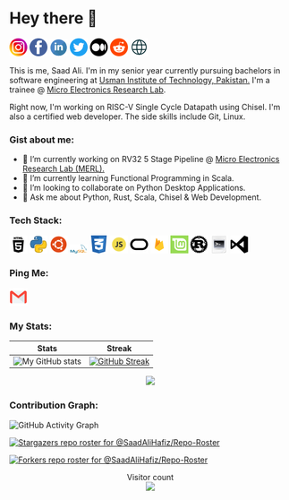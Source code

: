 
# Hey there 👋

[![alt text][1.1]][1]
[![alt text][2.1]][2]
[![alt text][3.1]][3]
[![alt text][4.1]][4]
[![alt text][5.1]][5]
[![alt text][6.1]][6]
[![alt text][8.1]][8]


<!-- [1.1]: https://github.com/Agha-Muqarib/Agha-Muqarib/blob/main/Images/iconfinder_2018_social_media_popular_app_logo_instagram_3225191.png
[2.1]: https://github.com/Agha-Muqarib/Agha-Muqarib/blob/main/Images/iconfinder_facebook_834722.png
[3.1]: https://github.com/Agha-Muqarib/Agha-Muqarib/blob/main/Images/iconfinder_Social_Media_Socialmedia_network_share_socialnetwork_network-05_227048.png
[4.1]: https://github.com/Agha-Muqarib/Agha-Muqarib/blob/main/Images/iconfinder_2018_social_media_popular_app_logo_twitter_3225183.png
[5.1]: https://github.com/Agha-Muqarib/Agha-Muqarib/blob/main/Images/iconfinder_Medium_circle_7088889.png
[6.1]: https://github.com/Agha-Muqarib/Agha-Muqarib/blob/main/Images/iconfinder_2018_social_media_popular_app_logo_reddit_3225187.png
[7.1]: https://github.com/Agha-Muqarib/Agha-Muqarib/blob/main/Images/iconfinder_112-gmail_email_mail_4202011.png
[8.1]: https://github.com/Agha-Muqarib/Agha-Muqarib/blob/main/Images/iconfinder_SocialMedia_Website-Outline_2959741.png
[9.1]: https://github.com/Agha-Muqarib/Agha-Muqarib/blob/main/Images/iconfinder_10-html5_104494.png
[10.1]: https://github.com/Agha-Muqarib/Agha-Muqarib/blob/main/Images/iconfinder_267_Python_4518857.png
[11.1]: https://github.com/Agha-Muqarib/Agha-Muqarib/blob/main/Images/iconfinder_348_Ubuntu_logo_4375122.png
[12.1]: https://github.com/Agha-Muqarib/Agha-Muqarib/blob/main/Images/iconfinder_MySQL_1012821.png
[14.1]: https://github.com/Agha-Muqarib/Agha-Muqarib/blob/main/Images/iconfinder_badge-css-3_317756.png
[15.1]: https://github.com/Agha-Muqarib/Agha-Muqarib/blob/main/Images/iconfinder_code-programming-javascript-software-develop-command-language_652581.png
[16.1]: https://github.com/Agha-Muqarib/Agha-Muqarib/blob/main/Images/iconfinder_google_firebase_1175544.png
[17.1]: https://github.com/Agha-Muqarib/Agha-Muqarib/blob/main/Images/iconfinder_linux_mint_337127.png
<!-- [18.1]: https://github.com/Agha-Muqarib/Agha-Muqarib/blob/main/Images/iconfinder_oracle_4691480.png -->
<!-- [19.1]: https://github.com/Agha-Muqarib/Agha-Muqarib/blob/main/Images/iconfinder_rust_4691305.png -->
<!-- [20.1]: https://github.com/Agha-Muqarib/Agha-Muqarib/blob/main/Images/iconfinder_shellscript_2919.png -->
<!-- [17.1]: https://github.com/Agha-Muqarib/Agha-Muqarib/blob/main/Images/iconfinder_visualstudio_1217096.png


[1]: https://www.instagram.com/im_saad_ali/
[2]: https://www.facebook.com/imsaadali0/
[3]: https://www.linkedin.com/in/saad-ali-b83022178/
[4]: https://twitter.com/im_saad_ali
[5]: sahafiz@students.uit.edu
[6]: https://html.com/
[7]: https://www.python.org/
[8]: https://ubuntu.com/
[9]: https://www.mysql.com/
[10]: https://www.w3.org/Style/CSS/Overview.en.html
[11]: https://www.javascript.com/
[12]: https://firebase.google.com/docs
[13]: https://linuxmint.com/
[14]: https://apex.oracle.com/en/
[15]: https://www.rust-lang.org/
[16]: https://www.shellscript.sh/
[17]: https://code.visualstudio.com/ --> 

[1.1]: https://github.com/Agha-Muqarib/Agha-Muqarib/blob/main/Images/iconfinder_2018_social_media_popular_app_logo_instagram_3225191.png
[2.1]: https://github.com/Agha-Muqarib/Agha-Muqarib/blob/main/Images/iconfinder_facebook_834722.png
[3.1]: https://github.com/Agha-Muqarib/Agha-Muqarib/blob/main/Images/iconfinder_Social_Media_Socialmedia_network_share_socialnetwork_network-05_227048.png
[4.1]: https://github.com/Agha-Muqarib/Agha-Muqarib/blob/main/Images/iconfinder_2018_social_media_popular_app_logo_twitter_3225183.png
[5.1]: https://github.com/Agha-Muqarib/Agha-Muqarib/blob/main/Images/iconfinder_Medium_circle_7088889.png
[6.1]: https://github.com/Agha-Muqarib/Agha-Muqarib/blob/main/Images/iconfinder_2018_social_media_popular_app_logo_reddit_3225187.png
[7.1]: https://github.com/Agha-Muqarib/Agha-Muqarib/blob/main/Images/iconfinder_112-gmail_email_mail_4202011.png
[8.1]: https://github.com/Agha-Muqarib/Agha-Muqarib/blob/main/Images/iconfinder_SocialMedia_Website-Outline_2959741.png
[9.1]: https://github.com/Agha-Muqarib/Agha-Muqarib/blob/main/Images/iconfinder_10-html5_104494.png
[10.1]: https://github.com/Agha-Muqarib/Agha-Muqarib/blob/main/Images/iconfinder_267_Python_4518857.png
[11.1]: https://github.com/Agha-Muqarib/Agha-Muqarib/blob/main/Images/iconfinder_348_Ubuntu_logo_4375122.png
[12.1]: https://github.com/Agha-Muqarib/Agha-Muqarib/blob/main/Images/iconfinder_MySQL_1012821.png
[14.1]: https://github.com/Agha-Muqarib/Agha-Muqarib/blob/main/Images/iconfinder_badge-css-3_317756.png
[15.1]: https://github.com/Agha-Muqarib/Agha-Muqarib/blob/main/Images/iconfinder_code-programming-javascript-software-develop-command-language_652581.png
[16.1]: https://github.com/Agha-Muqarib/Agha-Muqarib/blob/main/Images/iconfinder_google_firebase_1175544.png
[17.1]: https://github.com/Agha-Muqarib/Agha-Muqarib/blob/main/Images/iconfinder_linux_mint_337127.png
[18.1]: https://github.com/Agha-Muqarib/Agha-Muqarib/blob/main/Images/iconfinder_oracle_4691480.png
[19.1]: https://github.com/Agha-Muqarib/Agha-Muqarib/blob/main/Images/iconfinder_rust_4691305.png
[20.1]: https://github.com/Agha-Muqarib/Agha-Muqarib/blob/main/Images/iconfinder_shellscript_2919.png
[21.1]: https://github.com/Agha-Muqarib/Agha-Muqarib/blob/main/Images/iconfinder_visualstudio_1217096.png


[1]: https://www.instagram.com/im_saad_ali/
[2]: https://www.facebook.com/imsaadali0/
[3]: https://www.linkedin.com/in/saad-ali-b83022178/
[4]: https://twitter.com/im_saad_ali
[5]: sahafiz@students.uit.edu
[5]: https://medium.com/@aghamuqaribullah
[6]: https://www.reddit.com/user/Muqii_2000
[7]: aghamuqaribullah@gmail.com
[8]: https://muqaribsthoughts.wordpress.com/
[9]: https://html.com/
[10]: https://www.python.org/
[11]: https://ubuntu.com/
[12]: https://www.mysql.com/
[14]: https://www.w3.org/Style/CSS/Overview.en.html
[15]: https://www.javascript.com/
[16]: https://firebase.google.com/docs
[17]: https://linuxmint.com/
[18]: https://apex.oracle.com/en/
[19]: https://www.rust-lang.org/
[20]: https://www.shellscript.sh/
[21]: https://code.visualstudio.com/


This is me, Saad Ali. I'm in my senior year currently pursuing bachelors in software engineering at [Usman Institute of Technology, Pakistan.](https://www.uit.edu/) I'm a trainee @ [Micro Electronics Research Lab](https://github.com/merledu).

Right now, I'm working on RISC-V Single Cycle Datapath using Chisel. I'm also a certified web developer. The side skills include Git, Linux. 

### Gist about me:

- 🔭 I’m currently working on RV32 5 Stage Pipeline @ [Micro Electronics Research Lab (MERL).](https://github.com/merledu)
- 🌱 I’m currently learning Functional Programming in Scala.
- 👯 I’m looking to collaborate on Python Desktop Applications.
- 💬 Ask me about Python, Rust, Scala, Chisel & Web Development.
<!-- - ⚡ Fun fact: It's Impossible to Hum While You Hold Your Nose. -->

### Tech Stack: 

[![alt text][9.1]][9]
[![alt text][10.1]][10]
[![alt text][11.1]][11]
[![alt text][12.1]][12]
[![alt text][14.1]][14]
[![alt text][15.1]][15]
[![alt text][18.1]][18]
[![alt text][16.1]][16]
[![alt text][17.1]][17]
[![alt text][19.1]][19]
[![alt text][20.1]][20]
[![alt text][21.1]][21]

### Ping Me: 

[![alt text][7.1]][7]


### My Stats: 

Stats        | Streak
------------ | -------------
![My GitHub stats](https://github-readme-stats.vercel.app/api?username=SaadAliHafiz&show_icons=true&theme=radical&count_private=true) | [![GitHub Streak](https://github-readme-streak-stats.herokuapp.com/?user=SaadAliHafiz&theme=radical)](https://git.io/streak-stats)


<p align="center">
  <img src="https://github-readme-stats.vercel.app/api/top-langs/?username=SaadAliHafiz&count_private=true&theme=radical">
</p>


### Contribution Graph:


![GitHub Activity Graph](https://activity-graph.herokuapp.com/graph?username=SaadAliHafiz&bg_color=000000&color=4fff67&line=4fff67&point=ffffff&area=true&hide_border=true)  


[![Stargazers repo roster for @SaadAliHafiz/Repo-Roster](https://reporoster.com/stars/SaadAliHafiz/SaadAliHafiz)](https://github.com/SaadAliHafiz/stargazers)


[![Forkers repo roster for @SaadAliHafiz/Repo-Roster](https://reporoster.com/forks/SaadAliHafiz/SaadAliHafiz)](https://github.com/SaadAliHafiz/network/members)


<p align="center"> 
  Visitor count<br>
  <img src="https://profile-counter.glitch.me/SaadAliHafiz/count.svg" />
</p>

